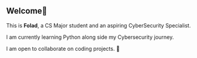 ## Welcome👋
This is **Folad**, a CS Major student and an aspiring CyberSecurity Specialist.

I am currently learning Python along side my Cybersecurity journey.

I am open to collaborate on coding projects. 🤝
<!--
**Folad007/folad007** is a ✨ _special_ ✨ repository because its `README.md` (this file) appears on your GitHub profile.

Here are some ideas to get you started:

- 🔭 I’m currently working on ...
- 🌱 I’m currently learning ...
- 👯 I’m looking to collaborate on ...
- 🤔 I’m looking for help with ...
- 💬 Ask me about ...
- 📫 How to reach me: ...
- 😄 Pronouns: ...
- ⚡ Fun fact: ...
-->
